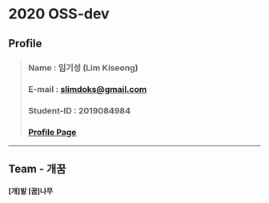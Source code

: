 # 2020 OSS-dev 
## Profile
> ### Name : 임기성 (Lim Kiseong)
> ### E-mail : slimdoks@gmail.com
> ### Student-ID : 2019084984
> ### [Profile Page](https://piut0.github.io/)        
<hr/>

## Team - 개꿈
#### [개]발 [꿈]나무
